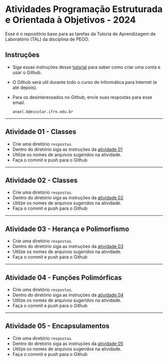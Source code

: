# Atividades Programação Estruturada e Orientada à Objetivos - 2024

Esse é o repositório base para as tarefas da Tutoria de Aprendizagem de Laboratório (TAL) da disciplina de PEOO.

## Instruções

- Siga essas instruções desse [tutorial](exemplos/docs/github.md) para saber como criar uma conta e usar o Github.

- O Github será util durante todo o curso de Informática para Internet (e até depois).

- Para os desinteressados no Github, envie suas respostas para esse email.
    
    `anael.b@escolar.ifrn.edu.br`
---

## Atividade 01 - Classes

- Crie uma diretório `respostas`.
- Dentro do diretório siga as instruções da [atividade 01](atividades/atividade-01.md)
- Utilize os nomes de arquivos sugeridos na atividade.
- Faça o commit e push para o Github

---

## Atividade 02 - Classes

- Crie uma diretório `respostas`.
- Dentro do diretório siga as instruções da [atividade 02](atividades/atividade-02.md)
- Utilize os nomes de arquivos sugeridos na atividade.
- Faça o commit e push para o Github

---

## Atividade 03 - Herança e Polimorfismo

- Crie uma diretório `respostas`.
- Dentro do diretório siga as instruções da [atividade 03](atividades/atividade-03.md)
- Utilize os nomes de arquivos sugeridos na atividade.
- Faça o commit e push para o Github

---

## Atividade 04 - Funções Polimórficas

- Crie uma diretório `respostas`.
- Dentro do diretório siga as instruções da [atividade 04](atividades/atividade-04.md)
- Utilize os nomes de arquivos sugeridos na atividade.
- Faça o commit e push para o Github

---

## Atividade 05 - Encapsulamentos

- Crie uma diretório `respostas`.
- Dentro do diretório siga as instruções da [atividade 05](atividades/atividade-05.md)
- Utilize os nomes de arquivos sugeridos na atividade.
- Faça o commit e push para o Github